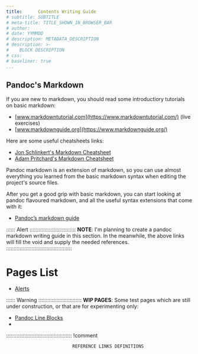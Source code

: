 ```yaml
---
title:      Contents Writing Guide
# subtitle: SUBTITLE
# meta-title: TITLE_SHOWN_IN_BROWSER_BAR
# author: 
# date: YYMMDD
# description: METADATA_DESCRIPTION
# description: >-
#    BLOCK DESCRIPTION
# css: 
# baseliner: true
...
```


## Pandoc's Markdown

If you are new to markdown, you should read some introductiory tutorials on basic markdown:

- [www.markdowntutorial.com](https://www.markdowntutorial.com/) (live exercises)
- [www.markdownguide.org](https://www.markdownguide.org/)

Here are some useful cheatsheets links:

- [Jon Schlinkert's Markdown Cheatsheet](https://gist.github.com/jonschlinkert/5854601)
- [Adam Pritchard's Markdown Cheatsheet](https://github.com/adam-p/markdown-here/wiki/Markdown-Here-Cheatsheet)

Pandoc markdown is an extension of markdown, so you can use almost everything you learned from the basic markdown syntax when editing the project's source files.

After you get a good grip with basic markdown, you can start looking at pandoc flavoured markdown, and all the useful syntax extensions that come with it:

- [Pandoc’s markdown guide][pandoc md]

:::::: Alert :::::::::::::::::::::::::::::::
__NOTE__: I'm planning to create a pandoc markdown writing guide in this section. In the meanwhile, the above links will fill the void and supply the needed references.
::::::::::::::::::::::::::::::::::::::::::::

# Pages List

- [Alerts](./alerts.html)


:::::: Warning :::::::::::::::::::::::::::::
__WIP PAGES__: Some test pages which are still under construction, or that are for experimenting only:

- [Pandoc Line Blocks](./WIP_line-blocks.html)
- 
::::::::::::::::::::::::::::::::::::::::::::
!comment
~~~~~~~~~~~~~~~~~~~~~~~~~~~~~~~~~~~~~~~~~~~~~~~~~~~~~~~~~~~~~~~~~~~~~~~~~~~~~~
                         REFERENCE LINKS DEFINITIONS                          
~~~~~~~~~~~~~~~~~~~~~~~~~~~~~~~~~~~~~~~~~~~~~~~~~~~~~~~~~~~~~~~~~~~~~~~~~~~~~~

[pandoc md]: http://pandoc.org/MANUAL.html#pandocs-markdown "Pandoc’s markdown guide"

